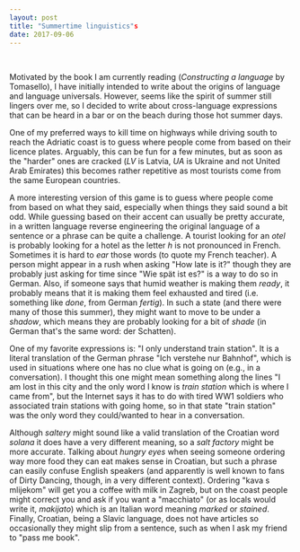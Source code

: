 ```yaml
---
layout: post
title: "Summertime linguistics"s
date: 2017-09-06
---
```

&nbsp;

Motivated by the book I am currently reading (*Constructing a language* by Tomasello),
I have initially intended to write about the origins of language and language
universals. However, seems like the spirit of summer still lingers over me, so
I decided to write about cross-language expressions that can be heard in a bar
or on the beach during those hot summer days.

One of my preferred ways to kill time on highways while driving south to reach the Adriatic coast 
is to guess where people come from based on their licence plates.
Arguably, this can be fun for a few minutes, but as soon as the "harder" ones
are cracked (*LV* is Latvia, *UA* is Ukraine and not United Arab Emirates) this becomes rather repetitive as
most tourists come from the same European countries.

A more interesting version of this game is to  guess where people come
from based on what they said, especially when things they said sound a bit odd. While guessing based on their accent can usually be pretty accurate, in a written language reverse engineering the original language of a sentence or a phrase can be
quite a challenge. A tourist looking for an *otel* is probably looking for
a hotel as the letter *h* is not pronounced in French. Sometimes it is hard
to *ear* those words (to quote my French teacher). A person might appear in a rush when asking "How late is it?"
though they are probably just asking for time since "Wie spät ist es?" is a way
to do so in German. Also, if someone says that humid weather is making them
*ready*, it probably means that it is  making them feel exhausted and tired (i.e.
something like *done*, from German *fertig*).
In such a state (and there were many of those this summer), they might want to move to be under
a *shadow*, which means they are probably looking for a bit of *shade* (in German 
that's the same word: der Schatten).

One of my favorite expressions is: "I only understand train station". It is a literal translation of the German phrase "Ich
verstehe nur Bahnhof", which is used in situations where one has no clue what
is going on (e.g., in a conversation). I thought this one might mean something
along the lines "I am lost in this city and the only word I know is *train
station* which is where I came from", but the Internet says it has to do with
tired WW1 soldiers who associated train stations with going home, so in that
state "train station" was the only word they could/wanted to  hear in
a conversation.

Although *saltery* might sound like a valid translation of
the Croatian word *solana* it does have a very different meaning, so a *salt
factory* might be more accurate. Talking about *hungry
eyes* when seeing someone ordering way more food they can eat makes sense in
Croatian, but such
a phrase can  easily confuse English speakers (and apparently is well known to
fans of Dirty Dancing, though, in a very different context). Ordering "kava s mlijekom" will get you a coffee with
milk in Zagreb, but on the coast people might correct you and ask if you want
a "macchiato" (or as locals would write it, *makijato*) which is an Italian
word meaning *marked* or *stained*. Finally, Croatian, being a Slavic language,
does not have articles so occasionally they might slip from a sentence, such as when I ask my
friend to "pass me book".
